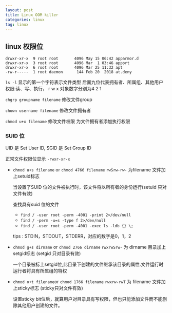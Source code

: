 ```yaml
---
layout: post
title: Linux OOM killer
categories: linux
tag: linux
---
```


## linux 权限位

```text
drwxr-xr-x  9 root root       4096 May 15 06:42 apparmor.d
drwxr-xr-x  3 root root       4096 Mar  1 03:46 apport
drwxr-xr-x  6 root root       4096 Mar 25 11:32 apt
-rw-r-----  1 root daemon      144 Feb 20  2018 at.deny
```

`ls -l` 显示的第一个字符表示文件类型 后面九位代表拥有者、所属组、其他用户权限:读、写、执行， r w x 对象数字分别为4 2 1

`chgrp groupname filename` 修改文件group

`chown username filename` 修改文件拥有者

`chmod u+x filename` 修改文件权限 为文件拥有者添加执行权限

### SUID 位

UID 是 Set User ID, SGID 是 Set Group ID

正常文件权限位显示 `-rwxr-xr-x`

- `chmod u+s filename` or `chmod 4766 filename` `rwSrw-rw-` 为filename 文件加上setuid标志  

  当设置了SUID 位的文件被执行时，该文件将以所有者的身份运行(setuid 只对文件有效)

  查找具有suid 位的文件

  - `find / -user root -perm -4001 -print 2>/dev/null`
  - `find / -perm -u=s -type f 2>/dev/null`
  - `find / -user root -perm -4001 -exec ls -ldb {} \;`

  tips : STDIN，STDOUT，STDERR，对应的数字是0，1，2

- `chmod g+s dirname` or `chmod 2766 dirname` `rwxrwSrw-` 为 dirname 目录加上setgid标志 (setgid 只对目录有效)

  一个目录被标上setgid位,此目录下创建的文件继承该目录的属性.文件运行时运行者将具有所属组的特权

- `chmod o+t filename`or `chmod 1766 filename`  `rwxrw-rwT` 为 filename 文件加上sticky标志 (sticky只对文件有效)

  设置sticky bit位后，就算用户对目录具有写权限，但也只能添加文件而不能删除其他用户创建的文件。

